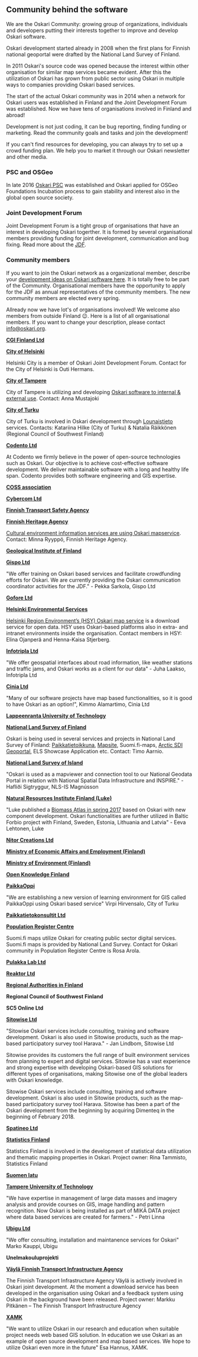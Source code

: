 ## Community behind the software

We are the Oskari Community: growing group of organizations, individuals and developers putting their interests together to improve and develop Oskari software.

Oskari development started already in 2008 when the first plans for Finnish national geoportal were drafted by the National Land Survey of Finland. 

In 2011 Oskari's source code was opened because the interest within other organisation for similar map services became evident. After this the utilization of Oskari has grown from public sector using Oskari in multiple ways to companies providing Oskari based services. 

The start of the actual Oskari community was in 2014 when a network for Oskari users was established in Finland and the Joint Development Forum was established. Now we have tens of organisations involved in Finland and abroad! 

Development is not just coding, it can be bug reporting, finding funding or marketing. Read  the community goals and tasks and join the development!

If you can't find resources for developing, you can always try to set up a crowd funding plan. We help you to market it through our Oskari newsletter and other media.

### PSC and OSGeo

In late 2016 [Oskari PSC](https://github.com/oskariorg/oskari-docs/wiki/Project-Steering-Committee) was established and Oskari applied for OSGeo Foundations Incubation process to gain stability and interest also in the global open source society.

### Joint Development Forum

Joint Development Forum is a tight group of organisations that have an interest in developing Oskari togerther. It is formed by several organisational members providing funding for joint development, communication and bug fixing. Read more about the [JDF](JDF.md).

### Community members

If you want to join the Oskari network as a organizational member, describe your [development ideas on Oskari software here](https://docs.google.com/forms/d/e/1FAIpQLSd2KZOQeJ5xDivG-X0r0HzMArHcRU6DRbb1hpS1uUS87VrY3w/viewform). It is totally free to be part of the Community. Organisational members have the opportunity to apply for the JDF as annual representatives of the community members. The new community members are elected every spring. 

Allready now we have lot's of organisations involved! We welcome also members from outside Finland 😉. Here is a list of all organisational members. If you want to change your description, please contact info@oskari.org. 

**[CGI Finland Ltd](http://www.cgi.fi/)**

**[City of Helsinki](http://www.helsinki.fi/)**

Helsinki City is a member of Oskari Joint Development Forum. Contact for the City of Helsinki is Outi Hermans.

**[City of Tampere](http://www.tampere.fi/)**

City of Tampere is utilizing and developing [Oskari software to internal & external use](https://kartat.tampere.fi/oskari/). Contact: Anna Mustajoki

**[City of Turku](http://www.turku.fi/)**

City of Turku is involved in Oskari development through [Lounaistieto](https://karttapalvelu.lounaistieto.fi/) services. Contacts: Katariina Hilke (City of Turku) & Natalia Räikkönen (Regional Council of Southwest Finland)

**[Codento Ltd](https://codento.fi/)**

At Codento we firmly believe in the power of open-source technologies such as Oskari. Our objective is to achieve cost-effective software development. We deliver maintainable software with a long and healthy life span. Codento provides both software engineering and GIS expertise.

**[COSS association](https://coss.fi/)**

**[Cybercom Ltd](https://www.cybercom.com/)**

**[Finnish Transport Safety Agency](https://www.trafi.fi/en)**

**[Finnish Heritage Agency](http://www.nba.fi/)**

[Cultural environment information services are using Oskari mapservice](https://kartta.museoverkko.fi/). Contact: Minna Ryyppö, Finnish Heritage Agency.

**[Geological Institute of Finland](http://www.gtk.fi/)**

**[Gispo Ltd](http://www.gispo.fi/)** 

"We offer training on Oskari based services and facilitate crowdfunding efforts for Oskari. We are currently providing the Oskari communication coordinator activities for the JDF." - Pekka Sarkola, Gispo Ltd

**[Gofore Ltd](http://www.gofore.com/)**

**[Helsinki Environmental Services](https://www.hsy.fi/)** 

[Helsinki Region Environment’s (HSY) Oskari map service](https://kartta.hsy.fi/) is a download service for open data. HSY uses Oskari-based platforms also in extra- and intranet environments inside the organisation. Contact members in HSY: Elina Ojanperä and Henna-Kaisa Stjerberg.

**[Infotripla Ltd](http://www.infotripla.fi/)** 

"We offer geospatial interfaces about road information, like weather stations and traffic jams, and Oskari works as a client for our data" - Juha Laakso, Infotripla Ltd

**[Cinia Ltd](http://www.cinia.fi/)** 

"Many of our software projects have map based functionalities, so it is good to have Oskari as an option!", Kimmo Alamartimo, Cinia Ltd

**[Lappeenranta University of Technology](http://www.lut.fi/)**

**[National Land Survey of Finland](http://www.maanmittauslaitos.fi/)**

Oskari is being used in several services and projects in National Land Survey of Finland: [Paikkatietoikkuna](http://www.paikkatietoikkuna.fi/), [Mapsite](https://asiointi.maanmittauslaitos.fi/karttapaikka/), Suomi.fi-maps, [Arctic SDI Geoportal](https://arctic-sdi.org/), ELS Showcase Application etc. Contact: Timo Aarnio.

**[National Land Survey of Island](https://www.lmi.is/en/)**  

"Oskari is used as a mapviewer and connection tool to our National Geodata Portal in relation with National Spatial Data Infrastructure and INSPIRE." - Hafliði Sigtryggur, NLS-IS Magnússon

**[Natural Resources Institute Finland (Luke)](https://www.luke.fi/en/)**

"Luke published a [Biomass Atlas in spring 2017](https://www.luke.fi/biomassa-atlas/en/) based on Oskari with new component development. Oskari functionalities are further utilized in Baltic Forbio project with Finland, Sweden, Estonia, Lithuania and Latvia"  - Eeva Lehtonen, Luke 


**[Nitor Creations Ltd](http://www.nitorcreations.com/)**

**[Ministry of Economic Affairs and Employment (Finland)](http://www.tem.fi/)**

**[Ministry of Environment (Finland)](http://www.ym.fi/fi-FI)**

**[Open Knowledge Finland](http://okf.fi/about/)**

**[PaikkaOppi](http://www.paikkaoppi.fi/fi/)** 

"We are establishing a new version of learning environment for GIS called PaikkaOppi using Oskari based service" Virpi Hirvensalo, City of Turku

**[Paikkatietokonsultit Ltd](http://www.paikkatietokonsultit.fi/)**

**[Population Register Centre](https://verkosto.oskari.org/vaestorekisterikeskus/)**

Suomi.fi maps utilize Oskari for creating public sector digital services. Suomi.fi maps is provided by National Land Survey. Contact for Oskari community in Population Register Centre is Rosa Arola.

**[Pulakka Lab Ltd](https://www.pulakka.com/)**

**[Reaktor Ltd](http://www.reaktor.fi/)**

**[Regional Authorities in Finland](http://www.avi.fi/)**

**Regional Council of Southwest Finland**

**SC5 Online Ltd**

**[Sitowise Ltd](https://www.sitowise.com/en)** 

"Sitowise Oskari services include consulting, training and software development. Oskari is also used in Sitowise products, such as the map-based participatory survey tool Harava." - Jan Lindbom, Sitowise Ltd 

Sitowise provides its customers the full range of built environment services from planning to expert and digital services. Sitowise has a vast experience and strong expertise with developing Oskari-based GIS solutions for different types of organisations, making Sitowise one of the global leaders with Oskari knowledge.

Sitowise Oskari services include consulting, training and software development. Oskari is also used in Sitowise products, such as the map-based participatory survey tool Harava. Sitowise has been a part of the Oskari development from the beginning by acquiring Dimenteq in the beginning of February 2018.

**[Spatineo Ltd](http://www.spatineo.com/)**

**[Statistics Finland](http://www.stat.fi/)**

Statistics Finland is involved in the development of statistical data utilization and thematic mapping properties in Oskari. Project owner: Rina Tammisto, Statistics Finland

**[Suomen latu](https://www.suomenlatu.fi/en)**

**[Tampere University of Technology](http://www.tut.fi/fi/pori/index.htm)** 

"We have expertise in management of large data masses and imagery analysis and provide courses on GIS, image handling and pattern recognition. Now Oskari is being installed as part of MIKÄ DATA project where data based services are created for farmers." - Petri Linna

**[Ubigu Ltd](https://www.ubigu.fi/en/)** 

"We offer consulting, installation and maintanence services for Oskari"  Marko Kauppi, Ubigu

**Unelmakouluprojekti**

**[Väylä Finnish Transport Infrastructure Agency](https://vayla.fi/web/en)**

The Finnish Transport Infrastructure Agency Väylä is actively involved in Oskari joint development. At the moment a download service has been developed in the organisation using Oskari and a feedback system using Oskari in the background have been released.
Project owner: Markku Pitkänen – The Finnish Transport Infrastructure Agency

**[XAMK](https://www.xamk.fi/en/frontpage/)** 

"We want to utilize Oskari in our research and education when suitable project needs web based GIS solution. In education we use Oskari as an example of open source development and map based services. We hope to utilize Oskari even more in the future" Esa Hannus, XAMK.
